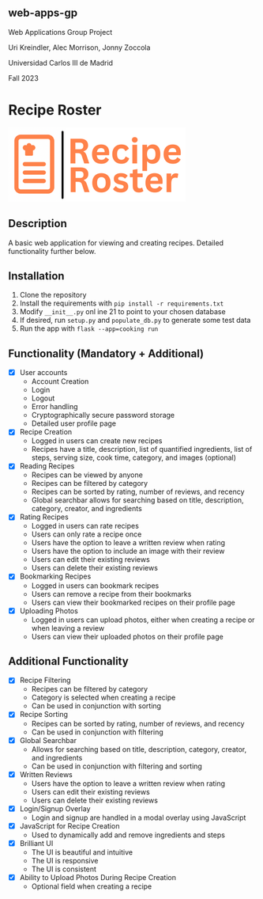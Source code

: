 ## web-apps-gp
Web Applications Group Project

Uri Kreindler, Alec Morrison, Jonny Zoccola

Universidad Carlos III de Madrid

Fall 2023

# Recipe Roster

![Recipe Roster Logo](/cooking/static/header_logo.png)

## Description

A basic web application for viewing and creating recipes. Detailed functionality further below.

## Installation

1. Clone the repository
2. Install the requirements with `pip install -r requirements.txt`
3. Modify `__init__.py` onl ine 21 to point to your chosen database
4. If desired, run `setup.py` and `populate_db.py` to generate some test data
5. Run the app with `flask --app=cooking run`

## Functionality (Mandatory + Additional)

- [x] User accounts
    - Account Creation
    - Login
    - Logout
    - Error handling
    - Cryptographically secure password storage
    - Detailed user profile page
- [x] Recipe Creation
    - Logged in users can create new recipes
    - Recipes have a title, description, list of quantified ingredients, list of steps, serving size, cook time, category, and images (optional)
- [x] Reading Recipes
    - Recipes can be viewed by anyone
    - Recipes can be filtered by category
    - Recipes can be sorted by rating, number of reviews, and recency
    - Global searchbar allows for searching based on title, description, category, creator, and ingredients
- [x] Rating Recipes
    - Logged in users can rate recipes
    - Users can only rate a recipe once
    - Users have the option to leave a written review when rating
    - Users have the option to include an image with their review
    - Users can edit their existing reviews
    - Users can delete their existing reviews
- [x] Bookmarking Recipes
    - Logged in users can bookmark recipes
    - Users can remove a recipe from their bookmarks
    - Users can view their bookmarked recipes on their profile page
- [x] Uploading Photos
    - Logged in users can upload photos, either when creating a recipe or when leaving a review
    - Users can view their uploaded photos on their profile page

## Additional Functionality

- [x] Recipe Filtering
    - Recipes can be filtered by category
    - Category is selected when creating a recipe
    - Can be used in conjunction with sorting
- [x] Recipe Sorting
    - Recipes can be sorted by rating, number of reviews, and recency
    - Can be used in conjunction with filtering
- [x] Global Searchbar
    - Allows for searching based on title, description, category, creator, and ingredients
    - Can be used in conjunction with filtering and sorting
- [x] Written Reviews
    - Users have the option to leave a written review when rating
    - Users can edit their existing reviews
    - Users can delete their existing reviews
- [x] Login/Signup Overlay
    - Login and signup are handled in a modal overlay using JavaScript
- [x] JavaScript for Recipe Creation
    - Used to dynamically add and remove ingredients and steps
- [x] Brilliant UI
    - The UI is beautiful and intuitive
    - The UI is responsive
    - The UI is consistent
- [x] Ability to Upload Photos During Recipe Creation
    - Optional field when creating a recipe